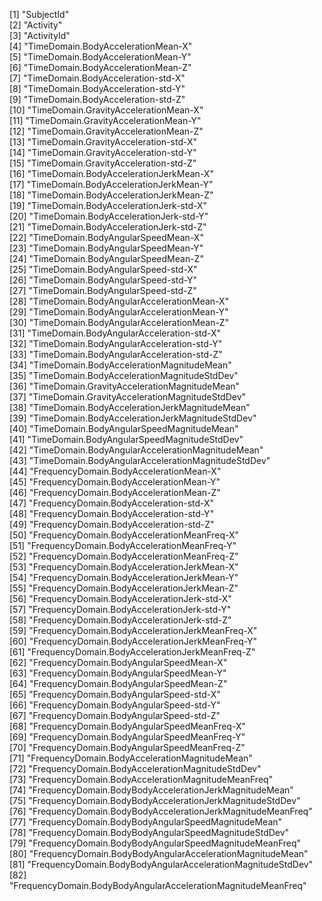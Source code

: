 





[1] "SubjectId"                                                   
 [2] "Activity"                                                    
 [3] "ActivityId"                                                  
 [4] "TimeDomain.BodyAccelerationMean-X"                           
 [5] "TimeDomain.BodyAccelerationMean-Y"                           
 [6] "TimeDomain.BodyAccelerationMean-Z"                           
 [7] "TimeDomain.BodyAcceleration-std-X"                           
 [8] "TimeDomain.BodyAcceleration-std-Y"                           
 [9] "TimeDomain.BodyAcceleration-std-Z"                           
[10] "TimeDomain.GravityAccelerationMean-X"                        
[11] "TimeDomain.GravityAccelerationMean-Y"                        
[12] "TimeDomain.GravityAccelerationMean-Z"                        
[13] "TimeDomain.GravityAcceleration-std-X"                        
[14] "TimeDomain.GravityAcceleration-std-Y"                        
[15] "TimeDomain.GravityAcceleration-std-Z"                        
[16] "TimeDomain.BodyAccelerationJerkMean-X"                       
[17] "TimeDomain.BodyAccelerationJerkMean-Y"                       
[18] "TimeDomain.BodyAccelerationJerkMean-Z"                       
[19] "TimeDomain.BodyAccelerationJerk-std-X"                       
[20] "TimeDomain.BodyAccelerationJerk-std-Y"                       
[21] "TimeDomain.BodyAccelerationJerk-std-Z"                       
[22] "TimeDomain.BodyAngularSpeedMean-X"                           
[23] "TimeDomain.BodyAngularSpeedMean-Y"                           
[24] "TimeDomain.BodyAngularSpeedMean-Z"                           
[25] "TimeDomain.BodyAngularSpeed-std-X"                           
[26] "TimeDomain.BodyAngularSpeed-std-Y"                           
[27] "TimeDomain.BodyAngularSpeed-std-Z"                           
[28] "TimeDomain.BodyAngularAccelerationMean-X"                    
[29] "TimeDomain.BodyAngularAccelerationMean-Y"                    
[30] "TimeDomain.BodyAngularAccelerationMean-Z"                    
[31] "TimeDomain.BodyAngularAcceleration-std-X"                    
[32] "TimeDomain.BodyAngularAcceleration-std-Y"                    
[33] "TimeDomain.BodyAngularAcceleration-std-Z"                    
[34] "TimeDomain.BodyAccelerationMagnitudeMean"                    
[35] "TimeDomain.BodyAccelerationMagnitudeStdDev"                  
[36] "TimeDomain.GravityAccelerationMagnitudeMean"                 
[37] "TimeDomain.GravityAccelerationMagnitudeStdDev"               
[38] "TimeDomain.BodyAccelerationJerkMagnitudeMean"                
[39] "TimeDomain.BodyAccelerationJerkMagnitudeStdDev"              
[40] "TimeDomain.BodyAngularSpeedMagnitudeMean"                    
[41] "TimeDomain.BodyAngularSpeedMagnitudeStdDev"                  
[42] "TimeDomain.BodyAngularAccelerationMagnitudeMean"             
[43] "TimeDomain.BodyAngularAccelerationMagnitudeStdDev"           
[44] "FrequencyDomain.BodyAccelerationMean-X"                      
[45] "FrequencyDomain.BodyAccelerationMean-Y"                      
[46] "FrequencyDomain.BodyAccelerationMean-Z"                      
[47] "FrequencyDomain.BodyAcceleration-std-X"                      
[48] "FrequencyDomain.BodyAcceleration-std-Y"                      
[49] "FrequencyDomain.BodyAcceleration-std-Z"                      
[50] "FrequencyDomain.BodyAccelerationMeanFreq-X"                  
[51] "FrequencyDomain.BodyAccelerationMeanFreq-Y"                  
[52] "FrequencyDomain.BodyAccelerationMeanFreq-Z"                  
[53] "FrequencyDomain.BodyAccelerationJerkMean-X"                  
[54] "FrequencyDomain.BodyAccelerationJerkMean-Y"                  
[55] "FrequencyDomain.BodyAccelerationJerkMean-Z"                  
[56] "FrequencyDomain.BodyAccelerationJerk-std-X"                  
[57] "FrequencyDomain.BodyAccelerationJerk-std-Y"                  
[58] "FrequencyDomain.BodyAccelerationJerk-std-Z"                  
[59] "FrequencyDomain.BodyAccelerationJerkMeanFreq-X"              
[60] "FrequencyDomain.BodyAccelerationJerkMeanFreq-Y"              
[61] "FrequencyDomain.BodyAccelerationJerkMeanFreq-Z"              
[62] "FrequencyDomain.BodyAngularSpeedMean-X"                      
[63] "FrequencyDomain.BodyAngularSpeedMean-Y"                      
[64] "FrequencyDomain.BodyAngularSpeedMean-Z"                      
[65] "FrequencyDomain.BodyAngularSpeed-std-X"                      
[66] "FrequencyDomain.BodyAngularSpeed-std-Y"                      
[67] "FrequencyDomain.BodyAngularSpeed-std-Z"                      
[68] "FrequencyDomain.BodyAngularSpeedMeanFreq-X"                  
[69] "FrequencyDomain.BodyAngularSpeedMeanFreq-Y"                  
[70] "FrequencyDomain.BodyAngularSpeedMeanFreq-Z"                  
[71] "FrequencyDomain.BodyAccelerationMagnitudeMean"               
[72] "FrequencyDomain.BodyAccelerationMagnitudeStdDev"             
[73] "FrequencyDomain.BodyAccelerationMagnitudeMeanFreq"           
[74] "FrequencyDomain.BodyBodyAccelerationJerkMagnitudeMean"       
[75] "FrequencyDomain.BodyBodyAccelerationJerkMagnitudeStdDev"     
[76] "FrequencyDomain.BodyBodyAccelerationJerkMagnitudeMeanFreq"   
[77] "FrequencyDomain.BodyBodyAngularSpeedMagnitudeMean"           
[78] "FrequencyDomain.BodyBodyAngularSpeedMagnitudeStdDev"         
[79] "FrequencyDomain.BodyBodyAngularSpeedMagnitudeMeanFreq"       
[80] "FrequencyDomain.BodyBodyAngularAccelerationMagnitudeMean"    
[81] "FrequencyDomain.BodyBodyAngularAccelerationMagnitudeStdDev"  
[82] "FrequencyDomain.BodyBodyAngularAccelerationMagnitudeMeanFreq"
